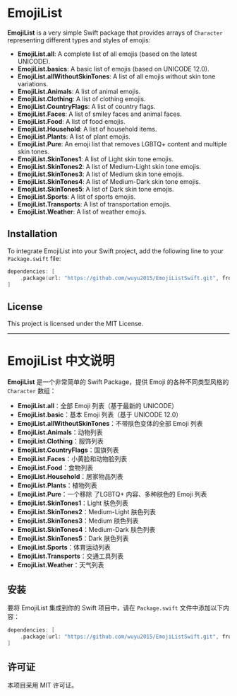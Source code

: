 # EmojiList

**EmojiList** is a very simple Swift package that provides arrays of `Character` representing different types and styles of emojis:

- **EmojiList.all**: A complete list of all emojis (based on the latest UNICODE).
- **EmojiList.basics**: A basic list of emojis (based on UNICODE 12.0).
- **EmojiList.allWithoutSkinTones**: A list of all emojis without skin tone variations.
- **EmojiList.Animals**: A list of animal emojis.
- **EmojiList.Clothing**: A list of clothing emojis.
- **EmojiList.CountryFlags**: A list of country flags.
- **EmojiList.Faces**: A list of smiley faces and animal faces.
- **EmojiList.Food**: A list of food emojis.
- **EmojiList.Household**: A list of household items.
- **EmojiList.Plants**: A list of plant emojis.
- **EmojiList.Pure**: An emoji list that removes LGBTQ+ content and multiple skin tones.
- **EmojiList.SkinTones1**: A list of Light skin tone emojis.
- **EmojiList.SkinTones2**: A list of Medium-Light skin tone emojis.
- **EmojiList.SkinTones3**: A list of Medium skin tone emojis.
- **EmojiList.SkinTones4**: A list of Medium-Dark skin tone emojis.
- **EmojiList.SkinTones5**: A list of Dark skin tone emojis.
- **EmojiList.Sports**: A list of sports emojis.
- **EmojiList.Transports**: A list of transportation emojis.
- **EmojiList.Weather**: A list of weather emojis.

## Installation

To integrate EmojiList into your Swift project, add the following line to your `Package.swift` file:

```swift
dependencies: [
    .package(url: "https://github.com/wuyu2015/EmojiListSwift.git", from: "1.0.0")
]
```

## License

This project is licensed under the MIT License.

---

# EmojiList 中文说明

**EmojiList** 是一个非常简单的 Swift Package，提供 Emoji 的各种不同类型风格的 `Character` 数组：

- **EmojiList.all**：全部 Emoji 列表（基于最新的 UNICODE）
- **EmojiList.basic**：基本 Emoji 列表（基于 UNICODE 12.0）
- **EmojiList.allWithoutSkinTones**：不带肤色变体的全部 Emoji 列表
- **EmojiList.Animals**：动物列表
- **EmojiList.Clothing**：服饰列表
- **EmojiList.CountryFlags**：国旗列表
- **EmojiList.Faces**：小黄脸和动物脸列表
- **EmojiList.Food**：食物列表
- **EmojiList.Household**：居家物品列表
- **EmojiList.Plants**：植物列表
- **EmojiList.Pure**：一个移除 了LGBTQ+ 内容、多种肤色的 Emoji 列表
- **EmojiList.SkinTones1**：Light 肤色列表
- **EmojiList.SkinTones2**：Medium-Light 肤色列表
- **EmojiList.SkinTones3**：Medium 肤色列表
- **EmojiList.SkinTones4**：Medium-Dark 肤色列表
- **EmojiList.SkinTones5**：Dark 肤色列表
- **EmojiList.Sports**：体育运动列表
- **EmojiList.Transports**：交通工具列表
- **EmojiList.Weather**：天气列表

## 安装

要将 EmojiList 集成到你的 Swift 项目中，请在 `Package.swift` 文件中添加以下内容：

```swift
dependencies: [
    .package(url: "https://github.com/wuyu2015/EmojiListSwift.git", from: "1.0.0")
]
```

## 许可证

本项目采用 MIT 许可证。

